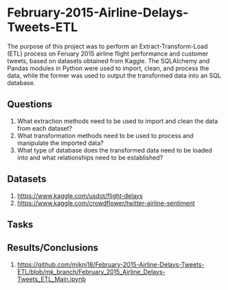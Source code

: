 # February-2015-Airline-Delays-Tweets-ETL

The purpose of this project was to perform an Extract-Transform-Load (ETL) process on Feruary 2015 airline flight performance and customer tweets, based on datasets obtained from Kaggle. The SQLAlchemy and Pandas modules in Python were used to import, clean, and process the data, while the former was used to output the transformed data into an SQL database.

## Questions

1. What extraction methods need to be used to import and clean the data from each dataset?
2. What transformation methods need to be used to process and manipulate the imported data?
3. What type of database does the transformed data need to be loaded into and what relationships need to be established?

## Datasets

1. https://www.kaggle.com/usdot/flight-delays
2. https://www.kaggle.com/crowdflower/twitter-airline-sentiment

## Tasks



## Results/Conclusions

1. https://github.com/mjknj18/February-2015-Airline-Delays-Tweets-ETL/blob/mk_branch/February_2015_Airline_Delays-Tweets_ETL_Main.ipynb